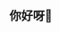 ## 你好呀👋

<!--
******是一个你的大副，你的大副

这里有一些可以帮助您入门的想法:
-如何联系我：you you@zhwyTGzh
-如何安装 zoulob
我的频道@zoulobb
pkg更新和pkg升级

安装git

termux-setup-storage

克隆https://github.com/zoulobb/zoulob.git

cd zoulobb

chmod +x zl.sh

bash zl.sh

-->
